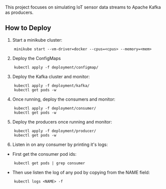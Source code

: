 This project focuses on simulating IoT sensor data streams to Apache Kafka as producers.

## How to Deploy
1. Start a minikube cluster:
```
    minikube start --vm-driver=docker --cpus=<cpus> --memory=<mem>
```

2. Deploy the ConfigMaps
```
    kubectl apply -f deployment/configmap/
```

3. Deploy the Kafka cluster and monitor:
```
    kubectl apply -f deployment/kafka/
    kubectl get pods -w
```

4. Once running, deploy the consumers and monitor:
```
    kubectl apply -f deployment/consumer/
    kubectl get pods -w
```

5. Deploy the producers once running and monitor:
```
    kubectl apply -f deployment/producer/
    kubectl get pods -w
```

6. Listen in on any consumer by printing it's logs:
- First get the consumer pod ids:
```
    kubectl get pods | grep consumer
```
- Then use listen the log of any pod by copying from the NAME field:
```
    kubectl logs <NAME> -f
```

